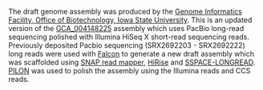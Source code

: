 [//]: # (Created by ./bin/manage_files.pl from ./species/Heterodera_glycines/PRJNA381081/Heterodera_glycines_PRJNA381081.assembly.html on Thu Jun 11 13:44:23 2020)
The draft genome assembly was produced by the [Genome Informatics Facility, Office of Biotechnology, Iowa State University](https://www.biotech.iastate.edu/biotechnology-service-facilities/genome-informatics-facility/). This is an updated version of the [GCA_004148225](https://www.ebi.ac.uk/ena/browser/view/GCA_004148225) assembly which uses PacBio long-read sequencing polished with Illumina HiSeq X short-read sequencing reads. Previously deposited Pacbio sequencing (SRX2692203 - SRX2692222) long reads were used with [Falcon](https://pb-falcon.readthedocs.io/en/latest/) to generate a new draft assembly which was scaffolded using [SNAP read mapper](http://snap.cs.berkeley.edu/), [HiRise](https://github.com/DovetailGenomics/HiRise_July2015_GR) and [SSPACE-LONGREAD](https://doi.org/10.1186/1471-2105-15-211). [PILON](https://onlinelibrary.wiley.com/servlet/linkout?suffix=null&dbid=8&doi=10.1111%2F1755-0998.13432&key=25409509) was used to polish the assembly using the Illumina reads and CCS reads.

